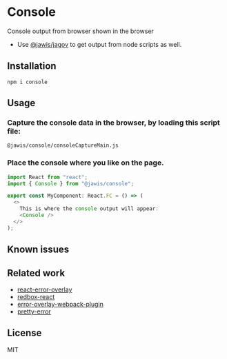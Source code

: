 # Console

Console output from browser shown in the browser

- Use [@jawis/jagov](https://www.npmjs.com/package/@jawis/jagov) to get output
  from node scripts as well.

## Installation

```
npm i console
```

## Usage

### Capture the console data in the browser, by loading this script file:

```
@jawis/console/consoleCaptureMain.js
```

### Place the console where you like on the page.

```js
import React from "react";
import { Console } from "@jawis/console";

export const MyComponent: React.FC = () => (
  <>
    This is where the console output will appear:
    <Console />
  </>
);
```

## Known issues

## Related work

- [react-error-overlay](https://www.npmjs.com/package/react-error-overlay)
- [redbox-react](https://www.npmjs.com/package/redbox-react)
- [error-overlay-webpack-plugin](https://www.npmjs.com/package/error-overlay-webpack-plugin)
- [pretty-error](https://www.npmjs.com/package/pretty-error)

## License

MIT

